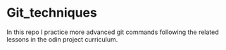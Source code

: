 # Git_techniques

In this repo I practice more advanced git commands following the related lessons in the odin project curriculum.
